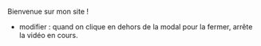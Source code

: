 Bienvenue sur mon site !
- modifier : quand on clique en dehors de la modal pour la fermer, arrête la vidéo en cours.
